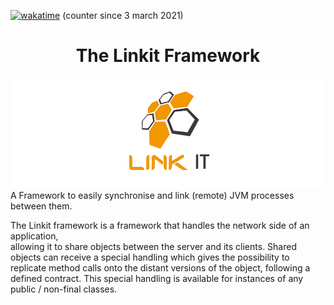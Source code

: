 [![wakatime](https://wakatime.com/badge/github/Override-6/Linkit.svg)](https://wakatime.com/badge/github/Override-6/Linkit) (counter since 3 march 2021)
<center> <h1>The Linkit Framework</h1> </center>  

![Cover](RCover.png)
 A Framework to easily synchronise and link (remote) JVM processes between them.  

The Linkit framework is a framework that handles the network side of an application,  
allowing it to share objects between the server and its clients. 
Shared objects can receive a special handling which gives the possibility to replicate method calls onto the distant versions of the object, 
following a defined contract. 
This special handling is available for instances of any public / non-final classes.
